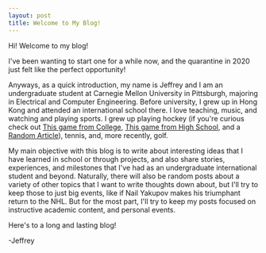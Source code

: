 ```yaml
---
layout: post
title: Welcome to My Blog!
---
```


 
Hi! Welcome to my blog!

I've been wanting to start one for a while now, and the quarantine in 2020 just felt like the perfect opportunity! 

Anyways, as a quick introduction, my name is Jeffrey and I am an undergraduate student at Carnegie Mellon University in Pittsburgh, majoring in Electrical and Computer Engineering. Before university, I grew up in Hong Kong and attended an international school there. I love teaching, music, and watching and playing sports. I grew up playing hockey (if you're curious check out [This game from College](https://www.facebook.com/watch/?v=193764335373126), [This game from High School](https://www.youtube.com/watch?v=ZCwjUzUuDO0&t=275s), and a [Random Article](https://www.hk01.com/即時體育/9540/周末運動-冰球-平昌冬奧熱血團體項目-盡情享受冰上極速快感?fbclid=IwAR0xWT7O1xhu0lRjyqvklX5sD9HahP90sBAvxOkUc9eAlEVoHjQP6UIWWWQ)), tennis, and, more recently, golf.

My main objective with this blog is to write about interesting ideas that I have learned in school or through projects, and also share stories, experiences, and milestones that I've had as an undergraduate international student and beyond. Naturally, there will also be random posts about a variety of other topics that I want to write thoughts down about, but I'll try to keep those to just big events, like if Nail Yakupov makes his triumphant return to the NHL. But for the most part, I'll try to keep my posts focused on instructive academic content, and personal events.

Here's to a long and lasting blog!

-Jeffrey

 



